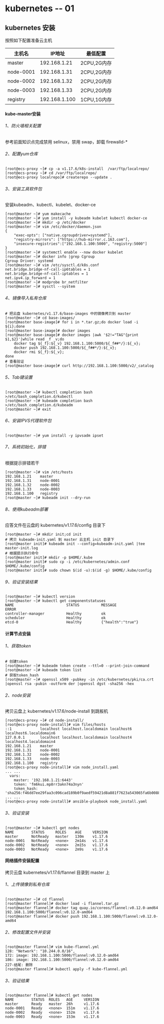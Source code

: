# kubernetes -- 01

## kubernetes 安装

按照如下配置准备云主机

| 主机名    | IP地址        | 最低配置    |
| --------- | ------------- | ----------- |
| master    | 192.168.1.21  | 2CPU,2G内存 |
| node-0001 | 192.168.1.31  | 2CPU,2G内存 |
| node-0002 | 192.168.1.32  | 2CPU,2G内存 |
| node-0003 | 192.168.1.33  | 2CPU,2G内存 |
| registry  | 192.168.1.100 | 1CPU,1G内存 |

#### kube-master安装

###### 1、防火墙相关配置

参考前面知识点完成禁用 selinux，禁用 swap，卸载 firewalld-*

###### 2、配置yum仓库

```shell
[root@ecs-proxy ~]# cp -a v1.17.6/k8s-install  /var/ftp/localrepo/
[root@ecs-proxy ~]# cd /var/ftp/localrepo/
[root@ecs-proxy localrepo]# createrepo --update .
```

###### 3、安装工具软件包

安装kubeadm、kubectl、kubelet、docker-ce

```shell
[root@master ~]# yum makecache
[root@master ~]# yum install -y kubeadm kubelet kubectl docker-ce
[root@master ~]# mkdir -p /etc/docker
[root@master ~]# vim /etc/docker/daemon.json 
{
    "exec-opts": ["native.cgroupdriver=systemd"],
    "registry-mirrors": ["https://hub-mirror.c.163.com"],
    "insecure-registries":["192.168.1.100:5000", "registry:5000"]
}
[root@master ~]# systemctl enable --now docker kubelet
[root@master ~]# docker info |grep Cgroup
Cgroup Driver: systemd
[root@master ~]# vim /etc/sysctl.d/k8s.conf
net.bridge.bridge-nf-call-ip6tables = 1
net.bridge.bridge-nf-call-iptables = 1
net.ipv4.ip_forward = 1
[root@master ~]# modprobe br_netfilter
[root@master ~]# sysctl --system
```

###### 4、镜像导入私有仓库

```shell
# 把云盘 kubernetes/v1.17.6/base-images 中的镜像拷贝到 master
[root@master ~]# cd base-images/
[root@master base-image]# for i in *.tar.gz;do docker load -i ${i};done
[root@master base-image]# docker images
[root@master base-image]# docker images |awk '$2!="TAG"{print $1,$2}'|while read _f _v;do
    docker tag ${_f}:${_v} 192.168.1.100:5000/${_f##*/}:${_v}; 
    docker push 192.168.1.100:5000/${_f##*/}:${_v}; 
    docker rmi ${_f}:${_v}; 
done
# 查看验证
[root@master base-image]# curl http://192.168.1.100:5000/v2/_catalog
```

###### 5、Tab键设置

```shell
[root@master ~]# kubectl completion bash >/etc/bash_completion.d/kubectl
[root@master ~]# kubeadm completion bash >/etc/bash_completion.d/kubeadm
[root@master ~]# exit
```

###### 6、安装IPVS代理软件包

```shell
[root@master ~]# yum install -y ipvsadm ipset
```

###### 7、系统初始化，排错

根据提示排错若干

```shell
[root@master ~]# vim /etc/hosts
192.168.1.21	master
192.168.1.31	node-0001
192.168.1.32	node-0002
192.168.1.33	node-0003
192.168.1.100	registry
[root@master ~]# kubeadm init --dry-run
```

###### 8、使用kubeadm部署

应答文件在云盘的 kubernetes/v1.17.6/config 目录下

```shell
[root@master ~]# mkdir init;cd init
# 拷贝 kubeadm-init.yaml 到 master 云主机 init 目录下
[root@master init]# kubeadm init --config=kubeadm-init.yaml |tee master-init.log
# 根据提示执行命令
[root@master init]# mkdir -p $HOME/.kube
[root@master init]# sudo cp -i /etc/kubernetes/admin.conf $HOME/.kube/config
[root@master init]# sudo chown $(id -u):$(id -g) $HOME/.kube/config
```

###### 9、验证安装结果

```shell
[root@master ~]# kubectl version
[root@master ~]# kubectl get componentstatuses
NAME                        STATUS      	MESSAGE             	ERROR
controller-manager       	Healthy         ok
scheduler                   Healthy   		ok
etcd-0                 		Healthy   		{"health":"true"}
```

#### 计算节点安装


###### 1、获取token

```shell
# 创建token
[root@master ~]# kubeadm token create --ttl=0 --print-join-command
[root@master ~]# kubeadm token list
# 获取token_hash
[root@master ~]# openssl x509 -pubkey -in /etc/kubernetes/pki/ca.crt |openssl rsa -pubin -outform der |openssl dgst -sha256 -hex
```

###### 2、node安装

拷贝云盘上 kubernetes/v1.17.6/node-install 到跳板机

```shell
[root@ecs-proxy ~]# cd node-install/
[root@ecs-proxy node-install]# vim files/hosts
::1             localhost localhost.localdomain localhost6 localhost6.localdomain6
127.0.0.1       localhost localhost.localdomain localhost4 localhost4.localdomain4
192.168.1.21    master
192.168.1.31    node-0001
192.168.1.32    node-0002
192.168.1.33    node-0003
192.168.1.100   registry
[root@ecs-proxy node-install]# vim node_install.yaml
... ...
  vars:
    master: '192.168.1.21:6443'
    token: 'fm6kui.mp8rr3akn74a3nyn'
    token_hash: 'sha256:f46dd7ee29faa3c096cad189b0f9aedf59421d8a881f7623a543065fa6b0088c'
... ...
[root@ecs-proxy node-install]# ansible-playbook node_install.yaml
```

###### 3、验证安装

```shell
[root@master ~]# kubectl get nodes
NAME        STATUS     ROLES    AGE     VERSION
master      NotReady   master   130m    v1.17.6
node-0001   NotReady   <none>   2m14s   v1.17.6
node-0002   NotReady   <none>   2m15s   v1.17.6
node-0003   NotReady   <none>   2m9s    v1.17.6
```

#### 网络插件安装配置

拷贝云盘 kubernetes/v1.17.6/flannel 目录到 master 上

###### 1、上传镜像到私有仓库

```shell
[root@master ~]# cd flannel
[root@master flannel]# docker load -i flannel.tar.gz
[root@master flannel]# docker tag quay.io/coreos/flannel:v0.12.0-amd64 192.168.1.100:5000/flannel:v0.12.0-amd64
[root@master flannel]# docker push 192.168.1.100:5000/flannel:v0.12.0-amd64
```

###### 2、修改配置文件并安装

```shell
[root@master flannel]# vim kube-flannel.yml
128: "Network": "10.244.0.0/16",
172: image: 192.168.1.100:5000/flannel:v0.12.0-amd64
186: image: 192.168.1.100:5000/flannel:v0.12.0-amd64
227-结尾: 删除
[root@master flannel]# kubectl apply -f kube-flannel.yml
```

###### 3、验证结果

```shell
[root@master flannel]# kubectl get nodes
NAME  		STATUS	ROLES	AGE		VERSION
master		Ready	master	26h		v1.17.6
node-0001	Ready	<none>	151m	v1.17.6
node-0002	Ready	<none>	152m	v1.17.6
node-0003	Ready	<none>	153m	v1.17.6
```


